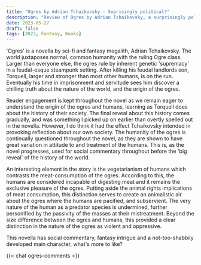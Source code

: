 ```yaml
---
title: "Ogres by Adrian Tchaikovsky - Suprisingly political?"
description: "Review of Ogres by Adrian Tchaikovsky, a surprisingly political little fantasy novella."
date: 2023-05-27
draft: false
tags: [2023, Fantasy, Books]
---
```


'Ogres' is a novella by sci-fi and fantasy megalith, Adrian Tchaikovsky. The world juxtaposes normal, common humanity with the ruling Ogre class. Larger than everyone else, the ogres rule by inherent genetic 'supremacy' in a feudal-esque steampunk setting. After killing his feudal landlords son, Torquell, larger and stronger than most other humans, is on the run. Eventually his time in imprisonment and servitude sees him discover a chilling truth about the nature of the world, and the origin of the ogres.

Reader engagement is kept throughout the novel as we remain eager to understand the origin of the ogres and humans, learning as Torquell does about the history of their society. The final reveal about this history comes gradually, and was something I picked up on earlier than overtly spelled out in the novella. However, I do think it had the effect Tchaikovsky intended in provoking reflection about our own society. The humanity of the ogres is continually questioned throughout the novel, as they are shown to have great variation in attitude to and treatment of the humans. This is, as the novel progresses, used for social commentary throughout before the 'big reveal' of the history of the world.

An interesting element in the story is the vegetarianism of humans which contrasts the meat-consumption of the ogres. According to this, the humans are considered incapable of digesting meat and it remains the exclusive pleasure of the ogres. Putting aside the animal rights implications of meat consumption, this distinction serves to create an animalistic air about the ogres where the humans are pacified, and subservient. The very nature of the human as a predator species is undermined, further personified by the passivity of the masses at their mistreatment. Beyond the size difference between the ogres and humans, this provided a clear distinction in the nature of the ogres as violent and oppressive.  

This novella has social commentary, fantasy intrigue and a not-too-shabbily developed main character, what's more to like? 

{{< chat ogres-comments >}}